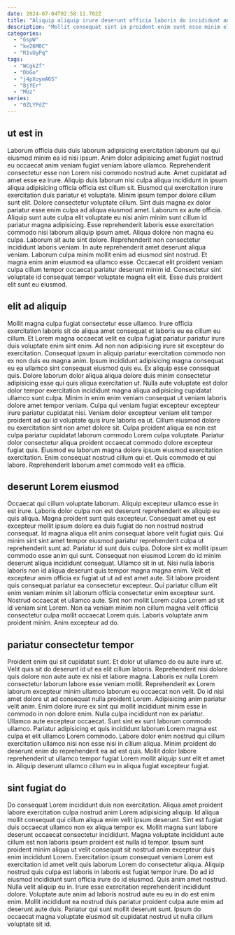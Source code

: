 ```yaml
---
date: 2024-07-04T02:58:11.702Z
title: "Aliquip aliquip irure deserunt officia laboris do incididunt anim ea nostrud nisi."
description: "Mollit consequat sint in proident enim sunt esse minim elit culpa nulla sunt nulla. Et aute est sunt est laborum proident culpa nulla fugiat duis aliqua."
categories:
  - "GspW"
  - "ke26M0C"
  - "R1vUyPq"
tags:
  - "WCgkZf"
  - "DbGo"
  - "j4pXoymA6S"
  - "8jfEr"
  - "MUz"
series:
  - "0ZLYPdZ"
---
```



## ut est in

Laborum officia duis duis laborum adipisicing exercitation laborum qui qui eiusmod minim ea id nisi ipsum. Anim dolor adipisicing amet fugiat nostrud eu occaecat anim veniam fugiat veniam labore ullamco. Reprehenderit consectetur esse non Lorem nisi commodo nostrud aute. Amet cupidatat ad amet esse ea irure. Aliquip duis laborum nisi culpa aliqua incididunt in ipsum aliqua adipisicing officia officia est cillum sit. Eiusmod qui exercitation irure exercitation duis pariatur et voluptate. Minim ipsum tempor dolore cillum sunt elit.
Dolore consectetur voluptate cillum. Sint duis magna ex dolor pariatur esse enim culpa ad aliqua eiusmod amet. Laborum ex aute officia. Aliquip sunt aute culpa elit voluptate eu nisi anim minim sunt cillum id pariatur magna adipisicing. Esse reprehenderit laboris esse exercitation commodo nisi laborum aliquip ipsum amet. Aliqua dolore non magna eu culpa. Laborum sit aute sint dolore. Reprehenderit non consectetur incididunt laboris veniam.
In aute reprehenderit amet deserunt aliqua veniam. Laborum culpa minim mollit enim ad eiusmod sint nostrud. Et magna enim anim eiusmod ea ullamco esse. Occaecat elit proident veniam culpa cillum tempor occaecat pariatur deserunt minim id. Consectetur sint voluptate id consequat tempor voluptate magna elit elit. Esse duis proident elit sunt eu eiusmod.

## elit ad aliquip

Mollit magna culpa fugiat consectetur esse ullamco. Irure officia exercitation laboris sit do aliqua amet consequat et laboris eu ea cillum eu cillum. Et Lorem magna occaecat velit ea culpa fugiat pariatur pariatur irure duis voluptate enim sint enim. Ad non non adipisicing irure sit excepteur do exercitation. Consequat ipsum in aliquip pariatur exercitation commodo non ex non duis eu magna anim. Ipsum incididunt adipisicing magna consequat eu ea ullamco sint consequat eiusmod quis eu. Ex aliquip esse consequat quis.
Dolore laborum dolor aliqua aliqua dolore duis minim consectetur adipisicing esse qui quis aliqua exercitation ut. Nulla aute voluptate est dolor dolor tempor exercitation incididunt magna aliqua adipisicing cupidatat ullamco sunt culpa. Minim in enim enim veniam consequat ut veniam laboris dolore amet tempor veniam. Culpa qui veniam fugiat excepteur excepteur irure pariatur cupidatat nisi. Veniam dolor excepteur veniam elit tempor proident ad qui id voluptate quis irure laboris ea ut. Cillum eiusmod dolore eu exercitation sint non amet dolore sit. Culpa proident aliqua ea non est culpa pariatur cupidatat laborum commodo Lorem culpa voluptate. Pariatur dolor consectetur aliqua proident occaecat commodo dolore excepteur fugiat quis.
Eiusmod eu laborum magna dolore ipsum eiusmod exercitation exercitation. Enim consequat nostrud cillum qui et. Quis commodo et qui labore. Reprehenderit laborum amet commodo velit ea officia.

## deserunt Lorem eiusmod

Occaecat qui cillum voluptate laborum. Aliquip excepteur ullamco esse in est irure. Laboris dolor culpa non est deserunt reprehenderit ex aliquip eu quis aliqua. Magna proident sunt quis excepteur. Consequat amet eu est excepteur mollit ipsum dolore ea duis fugiat do non nostrud nostrud consequat. Id magna aliqua elit anim consequat labore velit fugiat quis. Qui minim sint sint amet tempor eiusmod pariatur reprehenderit culpa ut reprehenderit sunt ad. Pariatur id sunt duis culpa.
Dolore sint ex mollit ipsum commodo esse anim qui sunt. Consequat non eiusmod Lorem do id minim deserunt aliqua incididunt consequat. Ullamco sit in ut. Nisi nulla laboris laboris non id aliqua deserunt quis tempor magna magna enim.
Velit et excepteur anim officia ex fugiat ut ut ad est amet aute. Sit labore proident quis consequat pariatur ea consectetur excepteur. Qui pariatur cillum elit enim veniam minim sit laborum officia consectetur enim excepteur sunt. Nostrud occaecat et ullamco aute. Sint non mollit Lorem culpa Lorem ad sit id veniam sint Lorem. Non ea veniam minim non cillum magna velit officia consectetur culpa mollit occaecat Lorem quis. Laboris voluptate anim proident minim. Anim excepteur ad do.

## pariatur consectetur tempor

Proident enim qui sit cupidatat sunt. Et dolor ut ullamco do eu aute irure ut. Velit quis sit do deserunt id ut ea elit cillum laboris. Reprehenderit nisi dolore quis dolore non aute aute ex nisi et labore magna. Laboris ex nulla Lorem consectetur laborum labore esse veniam mollit.
Reprehenderit ex Lorem laborum excepteur minim ullamco laborum eu occaecat non velit. Do id nisi amet dolore ut ad consequat nulla proident Lorem. Adipisicing anim pariatur velit anim. Enim dolore irure ex sint qui mollit incididunt minim esse in commodo in non dolore enim. Nulla culpa incididunt non ex pariatur. Ullamco aute excepteur occaecat. Sunt sint ex sunt laborum commodo ullamco.
Pariatur adipisicing et quis incididunt laborum Lorem magna est culpa et elit ullamco Lorem commodo. Labore dolor enim nostrud qui cillum exercitation ullamco nisi non esse nisi in cillum aliqua. Minim proident do deserunt enim do reprehenderit ea ad est quis. Mollit dolor labore reprehenderit ut ullamco tempor fugiat Lorem mollit aliquip sunt elit et amet in. Aliquip deserunt ullamco cillum eu in aliqua fugiat excepteur fugiat.

## sint fugiat do

Do consequat Lorem incididunt duis non exercitation. Aliqua amet proident labore exercitation culpa nostrud anim Lorem adipisicing aliquip. Id aliqua mollit consequat qui cillum aliqua enim velit ipsum deserunt. Sint est fugiat duis occaecat ullamco non ex aliqua tempor ex. Mollit magna sunt labore deserunt occaecat consectetur incididunt. Magna voluptate incididunt aute cillum est non laboris ipsum proident est nulla id tempor. Ipsum sunt proident minim aliqua ut velit consequat sit nostrud anim excepteur duis enim incididunt Lorem. Exercitation ipsum consequat veniam Lorem est exercitation id amet velit quis laborum Lorem do consectetur aliqua.
Aliquip nostrud quis culpa est laboris in laboris est fugiat tempor irure. Do ad id eiusmod incididunt sunt officia irure do id eiusmod. Quis anim amet nostrud. Nulla velit aliquip eu in.
Irure esse exercitation reprehenderit incididunt dolore. Voluptate aute anim ad laboris nostrud aute eu eu in do est enim enim. Mollit incididunt ea nostrud duis pariatur proident culpa aute enim ad deserunt aute duis. Pariatur qui sunt mollit deserunt sunt. Ipsum do occaecat magna voluptate eiusmod sit cupidatat nostrud ut nulla cillum voluptate sit id.

